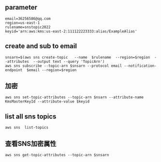 
## parameter
```
email=36256586@qq.com
region=us-east-1
rulename=snstopic2022
keyid='arn:aws:kms:us-east-2:111122223333:alias/ExampleAlias'
```
## create and sub to email
```
snsarn=$(aws sns create-topic   --name  $rulename  --region=$region  --attributes  --output text --query 'TopicArn')
aws sns subscribe --topic-arn $snsarn --protocol email --notification-endpoint  $email --region=$region
```
## 加密
```
aws sns set-topic-attributes --topic-arn $nsarn --attribute-name KmsMasterKeyId --attribute-value $keyid
```
## list all sns topics
```
aws sns  list-topics
```
## 查看SNS加密属性
```
aws sns get-topic-attributes --topic-arn $snsarn
```
